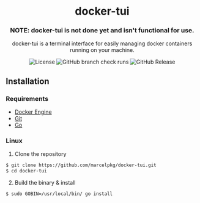 <div align="center">
  <h1>docker-tui</h1>

### NOTE: docker-tui is not done yet and isn't functional for use.
  
docker-tui is a terminal interface for easily managing docker containers running on your machine.

![License](https://img.shields.io/github/license/marcelpkg/docker-tui)
![GitHub branch check runs](https://img.shields.io/github/check-runs/marcelpkg/docker-tui/main?label=tests)
![GitHub Release](https://img.shields.io/github/v/release/marcelpkg/docker-tui)

</div>

## Installation

### Requirements

- [Docker Engine](https://docs.docker.com/engine/install/)
- [Git](https://git-scm.com/downloads/)
- [Go](https://go.dev/doc/install)

### Linux

1. Clone the repository

```bash
$ git clone https://github.com/marcelpkg/docker-tui.git
$ cd docker-tui
```

2. Build the binary & install

```bash
$ sudo GOBIN=/usr/local/bin/ go install
```

